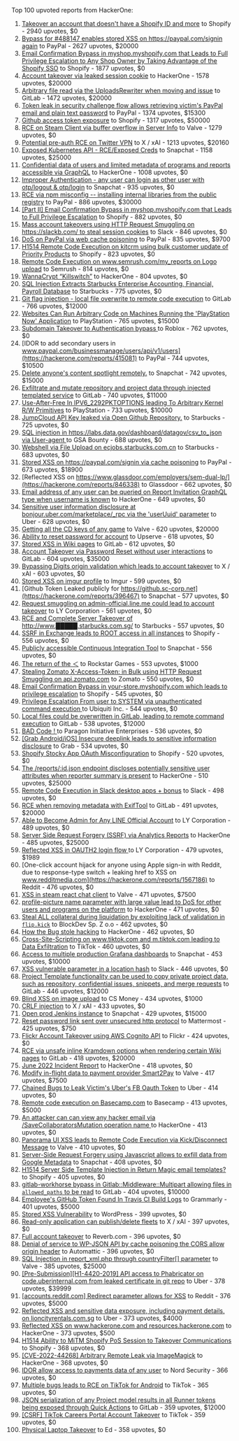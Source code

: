 Top 100 upvoted reports from HackerOne:

1. [Takeover an account that doesn't have a Shopify ID and more](https://hackerone.com/reports/867513) to Shopify - 2940 upvotes, $0
2. [Bypass for #488147 enables stored XSS on https://paypal.com/signin again](https://hackerone.com/reports/510152) to PayPal - 2627 upvotes, $20000
3. [Email Confirmation Bypass in myshop.myshopify.com that Leads to Full Privilege Escalation to Any Shop Owner by Taking Advantage of the Shopify SSO](https://hackerone.com/reports/791775) to Shopify - 1877 upvotes, $0
4. [Account takeover via leaked session cookie](https://hackerone.com/reports/745324) to HackerOne - 1578 upvotes, $20000
5. [Arbitrary file read via the UploadsRewriter when moving and issue](https://hackerone.com/reports/827052) to GitLab - 1472 upvotes, $20000
6. [Token leak in security challenge flow allows retrieving victim's PayPal email and plain text password](https://hackerone.com/reports/739737) to PayPal - 1374 upvotes, $15300
7. [Github access token exposure](https://hackerone.com/reports/1087489) to Shopify - 1317 upvotes, $50000
8. [RCE on Steam Client via buffer overflow in Server Info](https://hackerone.com/reports/470520) to Valve - 1279 upvotes, $0
9. [Potential pre-auth RCE on Twitter VPN](https://hackerone.com/reports/591295) to X / xAI - 1213 upvotes, $20160
10. [Exposed Kubernetes API - RCE/Exposed Creds](https://hackerone.com/reports/455645) to Snapchat - 1158 upvotes, $25000
11. [Confidential data of users and limited metadata of programs and reports accessible via GraphQL](https://hackerone.com/reports/489146) to HackerOne - 1008 upvotes, $0
12. [Improper Authentication - any user can login as other user with otp/logout & otp/login](https://hackerone.com/reports/921780) to Snapchat - 935 upvotes, $0
13. [RCE via npm misconfig -- installing internal libraries from the public registry](https://hackerone.com/reports/925585) to PayPal - 886 upvotes, $30000
14. [[Part II] Email Confirmation Bypass in myshop.myshopify.com that Leads to Full Privilege Escalation](https://hackerone.com/reports/796808) to Shopify - 882 upvotes, $0
15. [Mass account takeovers using HTTP Request Smuggling on https://slackb.com/ to steal session cookies](https://hackerone.com/reports/737140) to Slack - 846 upvotes, $0
16. [DoS on PayPal via web cache poisoning](https://hackerone.com/reports/622122) to PayPal - 835 upvotes, $9700
17. [H1514 Remote Code Execution on kitcrm using bulk customer update of Priority Products](https://hackerone.com/reports/422944) to Shopify - 823 upvotes, $0
18. [Remote Code Execution on www.semrush.com/my_reports on Logo upload](https://hackerone.com/reports/403417) to Semrush - 814 upvotes, $0
19. [WannaCrypt “Killswitch”](https://hackerone.com/reports/228648) to HackerOne - 804 upvotes, $0
20. [SQL Injection Extracts Starbucks Enterprise Accounting, Financial, Payroll Database](https://hackerone.com/reports/531051) to Starbucks - 775 upvotes, $0
21. [Git flag injection - local file overwrite to remote code execution](https://hackerone.com/reports/658013) to GitLab - 766 upvotes, $12000
22. [Websites Can Run Arbitrary Code on Machines Running the 'PlayStation Now' Application](https://hackerone.com/reports/873614) to PlayStation - 765 upvotes, $15000
23. [Subdomain Takeover to Authentication bypass ](https://hackerone.com/reports/335330) to Roblox - 762 upvotes, $0
24. [IDOR to add secondary users in www.paypal.com/businessmanage/users/api/v1/users](https://hackerone.com/reports/415081) to PayPal - 744 upvotes, $10500
25. [Delete anyone's content spotlight remotely.](https://hackerone.com/reports/1819832) to Snapchat - 742 upvotes, $15000
26. [Exfiltrate and mutate repository and project data through injected templated service](https://hackerone.com/reports/446585) to GitLab - 740 upvotes, $11000
27. [Use-After-Free In IPV6_2292PKTOPTIONS leading To Arbitrary Kernel R/W Primitives](https://hackerone.com/reports/826026) to PlayStation - 733 upvotes, $10000
28. [JumpCloud API Key leaked via Open Github Repository.](https://hackerone.com/reports/716292) to Starbucks - 725 upvotes, $0
29. [SQL injection in https://labs.data.gov/dashboard/datagov/csv_to_json via User-agent ](https://hackerone.com/reports/297478) to GSA Bounty - 688 upvotes, $0
30. [Webshell via File Upload on ecjobs.starbucks.com.cn](https://hackerone.com/reports/506646) to Starbucks - 683 upvotes, $0
31. [Stored XSS on https://paypal.com/signin via cache poisoning](https://hackerone.com/reports/488147) to PayPal - 673 upvotes, $18900
32. [Reflected XSS on https://www.glassdoor.com/employers/sem-dual-lp/](https://hackerone.com/reports/846338) to Glassdoor - 662 upvotes, $0
33. [Email address of any user can be queried on Report Invitation GraphQL type when username is known](https://hackerone.com/reports/792927) to HackerOne - 649 upvotes, $0
34. [Sensitive user information disclosure at bonjour.uber.com/marketplace/_rpc via the 'userUuid' parameter](https://hackerone.com/reports/542340) to Uber - 628 upvotes, $0
35. [Getting all the CD keys of any game](https://hackerone.com/reports/391217) to Valve - 620 upvotes, $20000
36. [Ability to reset password for account](https://hackerone.com/reports/322985) to Upserve  - 618 upvotes, $0
37. [Stored XSS in Wiki pages](https://hackerone.com/reports/526325) to GitLab - 612 upvotes, $0
38. [Account Takeover via Password Reset without user interactions](https://hackerone.com/reports/2293343) to GitLab - 604 upvotes, $35000
39. [Bypassing Digits origin validation which leads to account takeover](https://hackerone.com/reports/129873) to X / xAI - 603 upvotes, $0
40. [Stored XSS on imgur profile](https://hackerone.com/reports/484434) to Imgur - 599 upvotes, $0
41. [Github Token Leaked publicly for https://github.sc-corp.net](https://hackerone.com/reports/396467) to Snapchat - 577 upvotes, $0
42. [Request smuggling on admin-official.line.me could lead to account takeover](https://hackerone.com/reports/740037) to LY Corporation - 561 upvotes, $0
43. [RCE and Complete Server Takeover of http://www.█████.starbucks.com.sg/](https://hackerone.com/reports/502758) to Starbucks - 557 upvotes, $0
44. [SSRF in Exchange leads to ROOT access in all instances](https://hackerone.com/reports/341876) to Shopify - 556 upvotes, $0
45. [Publicly accessible Continuous Integration Tool](https://hackerone.com/reports/313457) to Snapchat - 556 upvotes, $0
46. [The return of the ＜](https://hackerone.com/reports/639684) to Rockstar Games - 553 upvotes, $1000
47. [Stealing Zomato X-Access-Token: in Bulk using HTTP Request Smuggling on api.zomato.com](https://hackerone.com/reports/771666) to Zomato - 550 upvotes, $0
48. [Email Confirmation Bypass in your-store.myshopify.com which leads to privilege escalation](https://hackerone.com/reports/910300) to Shopify - 545 upvotes, $0
49. [Privilege Escalation From user to SYSTEM via unauthenticated command execution ](https://hackerone.com/reports/544928) to Ubiquiti Inc. - 544 upvotes, $0
50. [Local files could be overwritten in GitLab, leading to remote command execution](https://hackerone.com/reports/587854) to GitLab - 538 upvotes, $12000
51. [BAD Code ! ](https://hackerone.com/reports/180074) to Paragon Initiative Enterprises - 536 upvotes, $0
52. [[Grab Android/iOS] Insecure deeplink leads to sensitive information disclosure](https://hackerone.com/reports/401793) to Grab - 534 upvotes, $0
53. [Shopify Stocky App OAuth Misconfiguration](https://hackerone.com/reports/740989) to Shopify - 520 upvotes, $0
54. [The /reports/:id.json endpoint discloses potentially sensitive user attributes when reporter summary is present](https://hackerone.com/reports/3000510) to HackerOne - 510 upvotes, $25000
55. [Remote Code Execution in Slack desktop apps + bonus](https://hackerone.com/reports/783877) to Slack - 498 upvotes, $0
56. [RCE when removing metadata with ExifTool](https://hackerone.com/reports/1154542) to GitLab - 491 upvotes, $20000
57. [Able to Become Admin for Any LINE Official Account](https://hackerone.com/reports/698579) to LY Corporation - 489 upvotes, $0
58. [Server Side Request Forgery (SSRF) via Analytics Reports](https://hackerone.com/reports/2262382) to HackerOne - 485 upvotes, $25000
59. [Reflected XSS in OAUTH2 login flow ](https://hackerone.com/reports/697099) to LY Corporation - 479 upvotes, $1989
60. [One-click account hijack for anyone using Apple sign-in with Reddit, due to response-type switch + leaking href to XSS on www.redditmedia.com](https://hackerone.com/reports/1567186) to Reddit - 476 upvotes, $0
61. [XSS in steam react chat client](https://hackerone.com/reports/409850) to Valve - 471 upvotes, $7500
62. [profile-picture name parameter with large value lead to DoS for other users and programs on the platform](https://hackerone.com/reports/764434) to HackerOne - 471 upvotes, $0
63. [Steal ALL collateral during liquidation by exploiting lack of validation in `flip.kick`](https://hackerone.com/reports/684092) to BlockDev Sp. Z o.o - 462 upvotes, $0
64. [How the Bug stole hacking](https://hackerone.com/reports/762510) to HackerOne - 462 upvotes, $0
65. [Cross-Site-Scripting on www.tiktok.com and m.tiktok.com leading to Data Exfiltration](https://hackerone.com/reports/968082) to TikTok - 460 upvotes, $0
66. [Access to multiple production Grafana dashboards](https://hackerone.com/reports/663628) to Snapchat - 453 upvotes, $10000
67. [XSS vulnerable parameter in a location hash](https://hackerone.com/reports/146336) to Slack - 446 upvotes, $0
68. [Project Template functionality can be used to copy private project data, such as repository, confidential issues, snippets, and merge requests](https://hackerone.com/reports/689314) to GitLab - 446 upvotes, $12000
69. [Blind XSS on image upload](https://hackerone.com/reports/1010466) to CS Money - 434 upvotes, $1000
70. [CRLF injection](https://hackerone.com/reports/446271) to X / xAI - 433 upvotes, $0
71. [Open prod Jenkins instance](https://hackerone.com/reports/231460) to Snapchat - 429 upvotes, $15000
72. [Reset password link sent over unsecured http protocol](https://hackerone.com/reports/1888915) to Mattermost - 425 upvotes, $750
73. [Flickr Account Takeover using AWS Cognito API](https://hackerone.com/reports/1342088) to Flickr - 424 upvotes, $0
74. [RCE via unsafe inline Kramdown options when rendering certain Wiki pages](https://hackerone.com/reports/1125425) to GitLab - 418 upvotes, $20000
75. [June 2022 Incident Report](https://hackerone.com/reports/1622449) to HackerOne - 418 upvotes, $0
76. [Modify in-flight data to payment provider Smart2Pay](https://hackerone.com/reports/1295844) to Valve - 417 upvotes, $7500
77. [Chained Bugs to Leak Victim's Uber's FB Oauth Token](https://hackerone.com/reports/202781) to Uber - 414 upvotes, $0
78. [Remote code execution on Basecamp.com](https://hackerone.com/reports/365271) to Basecamp - 413 upvotes, $5000
79. [An attacker can can view any hacker email via  /SaveCollaboratorsMutation operation name ](https://hackerone.com/reports/2032716) to HackerOne - 413 upvotes, $0
80. [Panorama UI XSS leads to Remote Code Execution via Kick/Disconnect Message](https://hackerone.com/reports/631956) to Valve - 410 upvotes, $0
81. [Server-Side Request Forgery using Javascript allows to exfill data from Google Metadata](https://hackerone.com/reports/530974) to Snapchat - 408 upvotes, $0
82. [H1514 Server Side Template Injection in Return Magic email templates?](https://hackerone.com/reports/423541) to Shopify - 405 upvotes, $0
83. [gitlab-workhorse bypass in Gitlab::Middleware::Multipart allowing files in `allowed_paths` to be read](https://hackerone.com/reports/850447) to GitLab - 404 upvotes, $10000
84. [Employee's GitHub Token Found In Travis CI Build Logs](https://hackerone.com/reports/496937) to Grammarly - 401 upvotes, $5000
85. [Stored XSS Vulnerability](https://hackerone.com/reports/643908) to WordPress - 399 upvotes, $0
86. [Read-only application can publish/delete fleets](https://hackerone.com/reports/1032468) to X / xAI - 397 upvotes, $0
87. [Full account takeover](https://hackerone.com/reports/314808) to Reverb.com - 396 upvotes, $0
88. [Denial of service to WP-JSON API by cache poisoning the CORS allow origin header](https://hackerone.com/reports/591302) to Automattic - 396 upvotes, $0
89. [SQL Injection in report_xml.php through countryFilter[] parameter](https://hackerone.com/reports/383127) to Valve - 385 upvotes, $25000
90. [[Pre-Submission][H1-4420-2019] API access to Phabricator on code.uberinternal.com from leaked certificate in git repo](https://hackerone.com/reports/591813) to Uber - 378 upvotes, $39999
91. [[accounts.reddit.com] Redirect parameter allows for XSS](https://hackerone.com/reports/1962645) to Reddit - 376 upvotes, $5000
92. [Reflected XSS and sensitive data exposure, including payment details, on lioncityrentals.com.sg](https://hackerone.com/reports/340431) to Uber - 373 upvotes, $4000
93. [Reflected XSS on www.hackerone.com and resources.hackerone.com](https://hackerone.com/reports/840759) to HackerOne - 373 upvotes, $500
94. [H1514 Ability to MiTM Shopify PoS Session to Takeover Communications](https://hackerone.com/reports/423467) to Shopify - 368 upvotes, $0
95. [[CVE-2022-44268] Arbitrary Remote Leak via ImageMagick](https://hackerone.com/reports/1858574) to HackerOne - 368 upvotes, $0
96. [IDOR allow access to payments data of any user](https://hackerone.com/reports/751577) to Nord Security - 366 upvotes, $0
97. [Multiple bugs leads to RCE on TikTok for Android](https://hackerone.com/reports/1065500) to TikTok - 365 upvotes, $0
98. [JSON serialization of any Project model results in all Runner tokens being exposed through Quick Actions](https://hackerone.com/reports/509924) to GitLab - 359 upvotes, $12000
99. [[CSRF] TikTok Careers Portal Account Takeover](https://hackerone.com/reports/1010522) to TikTok - 359 upvotes, $0
100. [Physical Laptop Takeover](https://hackerone.com/reports/393615) to Ed - 358 upvotes, $0

